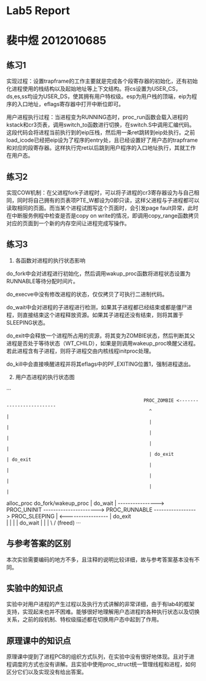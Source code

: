 # Lab5 Report
# 裴中煜 2012010685

## 练习1

实现过程：设置trapframe的工作主要就是完成各个段寄存器的初始化，还有初始化进程使用的栈结构以及起始地址等上下文结构。将cs设置为USER_CS，ds,es,ss均设为USER_DS，使其拥有用户特权级。esp为用户栈的顶端，eip为程序的入口地址，eflags寄存器中打开中断位即可。

用户进程执行过程：当进程变为RUNNING态时，proc_run函数会载入进程的kstack和cr3页表，调用switch_to函数进行切换，在switch.S中调用汇编代码。这段代码会将进程当前执行到的eip压栈，然后用一条ret跳转到eip处执行。之前load_icode已经把eip设为了程序的entry处，且已经设置好了用户态的trapframe和对应的段寄存器。这样执行完ret以后跳到用户程序的入口地址执行，其就工作在用户态。

## 练习2

实现COW机制：在父进程fork子进程时，可以将子进程的cr3寄存器设为与自己相同，同时将自己拥有的页表项PTE_W都设为0即只读，这样父进程与子进程都可以读取相同的页面。而当某个进程试图写这个页面时，会引发page fault异常，此时在中断服务例程中检查是否是copy on write的情况，即调用copy_range函数拷贝对应的页面到一个新的内存空间让进程完成写操作。

## 练习3

1. 各函数对进程的执行状态影响

do_fork中会对进程进行初始化，然后调用wakup_proc函数将进程状态设置为RUNNABLE等待分配时间片。

do_execve中没有修改进程的状态，仅仅拷贝了可执行二进制代码。

do_wait中会对进程的子进程进行检测，如果其子进程都已经结束或都是僵尸进程，则直接结束这个进程释放资源。如果其子进程还没有结束，则将其置于SLEEPING状态。

do_exit中会释放一个进程所占用的资源，将其变为ZOMBIE状态，然后判断其父进程是否处于等待状态（WT_CHILD），如果是则调用wakeup_proc唤醒父进程。若此进程含有子进程，则将子进程交由内核线程initproc处理。

do_kill中会直接唤醒进程并将其eflags中的PF_EXITING位置1，强制进程退出。

2. 用户态进程的执行状态图

···

                                                      PROC_ZOMBIE <-------------------------
                                                        ^                                  |
                                                        |                                  | 
                                                        |                                  |
                                                        |                                  |
                                                        | do_exit                          | do_exit
                                                        |                                  |
                                                        |                                  |
                                                        |                                  |
   alloc_proc                   do_fork/wakeup_proc     |                 do_wait          |
----------------> PROC_UNINIT ----------------------> PROC_RUNNABLE -----------------> PROC_SLEEPING
                                                        |           <-----------------
                                                        |                 do_exit  
                                                        |
                                                        |
                                                        |
                                                        | do_wait
                                                        |
                                                        |
                                                        |
                                                       \ /
                                                     (freed)
···

## 与参考答案的区别

本次实验需要编码的地方不多，且注释的说明比较详细，故与参考答案基本没有不同。

## 实验中的知识点

实验中对用户进程的产生过程以及执行方式讲解的非常详细，由于有lab4的框架支持，实现起来也并不困难。能够很好地理解用户态进程的各种执行状态以及切换关系，之前的段机制、特权级描述都在切换用户态中起到了作用。

## 原理课中的知识点

原理课中提到了进程PCB的组织方式队列，在实验中没有很好地体现。且对于进程调度的方式也没有讲解。且实验中使用proc_struct统一管理线程和进程，如何区分它们以及实现没有给出答案。